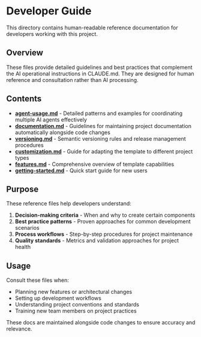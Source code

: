 # Developer Guide

This directory contains human-readable reference documentation for developers working with this project.

## Overview

These files provide detailed guidelines and best practices that complement the AI operational instructions in CLAUDE.md. They are designed for human reference and consultation rather than AI processing.

## Contents

- **[agent-usage.md](agent-usage.md)** - Detailed patterns and examples for coordinating multiple AI agents effectively
- **[documentation.md](documentation.md)** - Guidelines for maintaining project documentation automatically alongside code changes
- **[versioning.md](versioning.md)** - Semantic versioning rules and release management procedures
- **[customization.md](customization.md)** - Guide for adapting the template to different project types
- **[features.md](features.md)** - Comprehensive overview of template capabilities
- **[getting-started.md](getting-started.md)** - Quick start guide for new users

## Purpose

These reference files help developers understand:

1. **Decision-making criteria** - When and why to create certain components
2. **Best practice patterns** - Proven approaches for common development scenarios  
3. **Process workflows** - Step-by-step procedures for project maintenance
4. **Quality standards** - Metrics and validation approaches for project health

## Usage

Consult these files when:

- Planning new features or architectural changes
- Setting up development workflows
- Understanding project conventions and standards
- Training new team members on project practices

These docs are maintained alongside code changes to ensure accuracy and relevance.